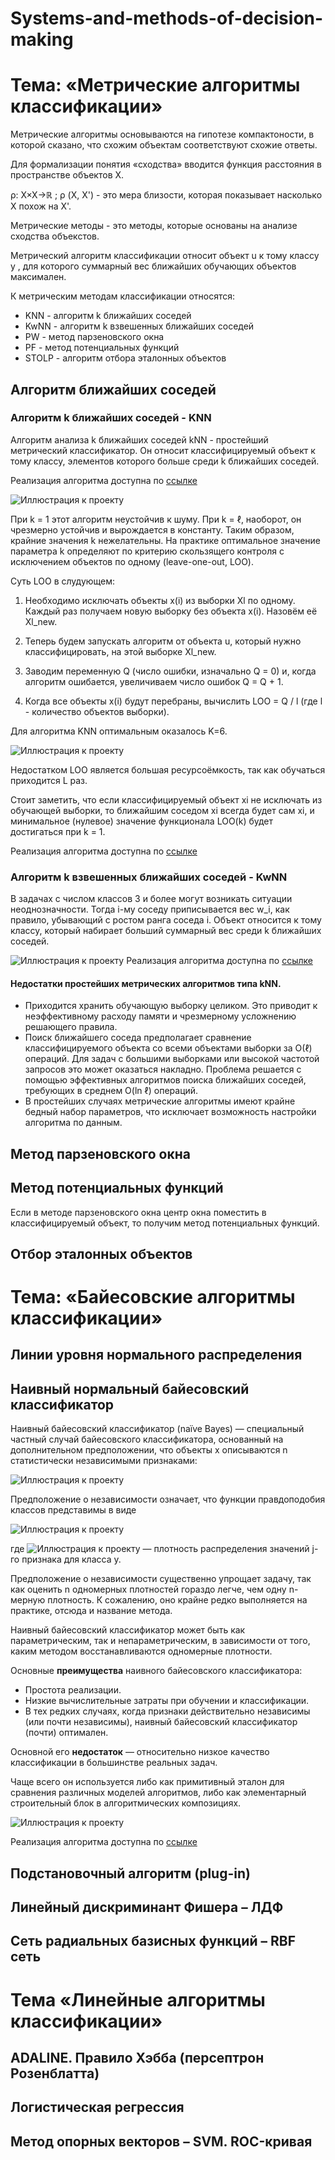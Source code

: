 # Systems-and-methods-of-decision-making
# Тема: «Метрические	алгоритмы	классификации»

Метрические алгоритмы основываются на гипотезе компактоности, в которой сказано, что схожим объектам соответствуют схожие ответы. 

Для формализации понятия «сходства» вводится функция расстояния в пространстве объектов X.

ρ: X×X→ℝ ; ρ (X, X') - это мера близости, которая показывает насколько X похож на X'.

Метрические методы - это методы, которые основаны на анализе сходства объекстов.

Метрический алгоритм классификации  относит объект u к тому классу y , для которого суммарный вес ближайших обучающих объектов максимален.


К метрическим методам классификации относятся:
- KNN - алгоритм k ближайших соседей
- KwNN - алгоритм k взвешенных ближайших соседей
- PW - метод парзеновского окна
- PF - метод	потенциальных	функций
- STOLP - алгоритм отбора	эталонных	объектов



## Алгоритм	ближайших	соседей
### Алгоритм 	k ближайших	соседей	- KNN
Алгоритм анализа k ближайших соседей kNN - простейший метрический классификатор. Он относит классифицируемый объект к тому классу, элементов которого больше среди k ближайших соседей. 

Реализация алгоритма доступна по
[ссылке](kNN%20home.R)


![Иллюстрация к проекту](https://github.com/Pavline/Systems-and-methods-of-decision-making/blob/master/1nn%20and%20110nn.jpg)


При k = 1 этот алгоритм неустойчив к шуму. При k = ℓ, наоборот, он чрезмерно устойчив и вырождается в константу. Таким образом, крайние значения k нежелательны. На практике оптимальное значение параметра k определяют по критерию скользящего контроля с исключением объектов по одному (leave-one-out, LOO).

Суть LOO в слудующем:

1) Необходимо исключать объекты x(i) из выборки Xl по одному. Каждый раз получаем новую выборку без объекта x(i). Назовём её Xl_new.

2) Теперь будем запускать алгоритм от объекта u, который нужно классифицировать, на этой выборке Xl_new.

3) Заводим переменную Q (число ошибки, изначально Q = 0) и, когда алгоритм ошибается, увеличиваем число ошибок Q = Q + 1.

4) Когда все объекты x(i) будут перебраны, вычислить LOO = Q / l (где l - количество объектов выборки).

Для алгоритма KNN оптимальным оказалось K=6.

![Иллюстрация к проекту](https://github.com/Pavline/Systems-and-methods-of-decision-making/blob/master/6nn-loo.jpg)

Недостатком LOO является большая ресурсоёмкость, так как обучаться приходится L раз. 

Стоит заметить, что если классифицируемый объект xi не исключать из обучающей выборки, то ближайшим соседом xi всегда будет сам xi, и минимальное (нулевое) значение функционала LOO(k) будет достигаться при k = 1.

Реализация алгоритма доступна по
[ссылке](loo%20knn.R)


### Алгоритм 	k взвешенных ближайших	соседей	- KwNN
 В задачах с числом классов 3 и более  могут возникать ситуации неоднозначности. Тогда i-му соседу приписывается вес w_i, как правило, убывающий с ростом ранга соседа i. Объект относится к тому классу, который набирает больший суммарный вес среди k ближайших соседей.

![Иллюстрация к проекту]()
Реализация алгоритма доступна по
[ссылке](kwNN.R)


#### Недостатки простейших метрических алгоритмов типа kNN.
- Приходится хранить обучающую выборку целиком. Это приводит к неэффективному расходу памяти и чрезмерному усложнению решающего правила.
- Поиск ближайшего соседа предполагает сравнение классифицируемого объекта со всеми объектами выборки за O(ℓ) операций. Для задач с большими выборками или высокой частотой запросов это может оказаться накладно. Проблема решается с помощью эффективных алгоритмов поиска ближайших соседей, требующих в среднем O(ln ℓ) операций.
- В простейших случаях метрические алгоритмы имеют крайне бедный набор параметров, что исключает возможность настройки алгоритма по данным.


## Метод парзеновского окна





## Метод	потенциальных	функций
Если в методе парзеновского окна центр окна поместить в классифицируемый
объект, то получим метод потенциальных функций.

##  Отбор	эталонных	объектов


# Тема:	«Байесовские	алгоритмы	классификации»

## Линии	уровня	нормального	распределения

## Наивный	нормальный	байесовский	классификатор
Наивный байесовский классификатор (naїve Bayes) — специальный частный случай байесовского классификатора, основанный на дополнительном предположении, что объекты x  описываются n статистически независимыми признаками:

![Иллюстрация к проекту](https://github.com/Pavline/Systems-and-methods-of-decision-making/blob/master/nb1.png)

Предположение о независимости означает, что функции правдоподобия классов представимы в виде

![Иллюстрация к проекту](https://github.com/Pavline/Systems-and-methods-of-decision-making/blob/master/nb2.png)

где  ![Иллюстрация к проекту](https://github.com/Pavline/Systems-and-methods-of-decision-making/blob/master/nb3.png) — плотность распределения значений  j-го признака для класса y.

Предположение о независимости существенно упрощает задачу, так как оценить n одномерных плотностей гораздо легче, чем одну n-мерную плотность. К сожалению, оно крайне редко выполняется на практике, отсюда и название метода.

Наивный байесовский классификатор может быть как параметрическим, так и непараметрическим, в зависимости от того, каким методом восстанавливаются одномерные плотности.

Основные __преимущества__ наивного байесовского классификатора:
- Простота реализации.
- Низкие вычислительные затраты при обучении и классификации.
- В тех редких случаях, когда признаки действительно независимы (или почти независимы), наивный байесовский классификатор (почти) оптимален.

Основной его __недостаток__ — относительно низкое качество классификации в большинстве реальных задач.

Чаще всего он используется либо как примитивный эталон для сравнения различных моделей алгоритмов, либо как элементарный строительный блок в алгоритмических композициях.

![Иллюстрация к проекту](https://github.com/Pavline/Systems-and-methods-of-decision-making/blob/master/nbc.png)

Реализация алгоритма доступна по
[ссылке](nbc.R)

## Подстановочный	алгоритм	(plug-in)

## Линейный	дискриминант	Фишера	– ЛДФ

## Сеть	радиальных	базисных	функций	– RBF сеть

# Тема	«Линейные	алгоритмы	классификации»
## ADALINE.	Правило	Хэбба	(персептрон	Розенблатта)

## Логистическая	регрессия

## Метод	опорных	векторов	– SVM.	ROC-кривая
